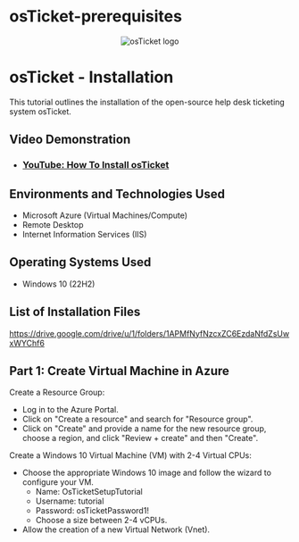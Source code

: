 # osTicket-prerequisites
<p align="center">
<img src="https://i.imgur.com/Clzj7Xs.png" alt="osTicket logo"/>
</p>

<h1>osTicket - Installation</h1>
This tutorial outlines the installation of the open-source help desk ticketing system osTicket.<br />


<h2>Video Demonstration</h2>

- ### [YouTube: How To Install osTicket](https://www.youtube.com)

<h2>Environments and Technologies Used</h2>

- Microsoft Azure (Virtual Machines/Compute)
- Remote Desktop
- Internet Information Services (IIS)

<h2>Operating Systems Used </h2>

- Windows 10</b> (22H2)

<h2>List of Installation Files</h2>

https://drive.google.com/drive/u/1/folders/1APMfNyfNzcxZC6EzdaNfdZsUwxWYChf6

<h2>Part 1: Create Virtual Machine in Azure</h2>

Create a Resource Group:
- Log in to the Azure Portal.
- Click on "Create a resource" and search for "Resource group".
- Click on "Create" and provide a name for the new resource group, choose a region, and click "Review + create" and then "Create".

Create a Windows 10 Virtual Machine (VM) with 2-4 Virtual CPUs:
- Choose the appropriate Windows 10 image and follow the wizard to configure your VM.
  - Name: OsTicketSetupTutorial
  - Username: tutorial
  - Password: osTicketPassword1!
  - Choose a size between 2-4 vCPUs.
- Allow the creation of a new Virtual Network (Vnet).

